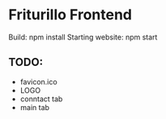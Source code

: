# Friturillo Frontend

Build: npm install
Starting website: npm start

## TODO:
- favicon.ico
- LOGO
- conntact tab
- main tab
